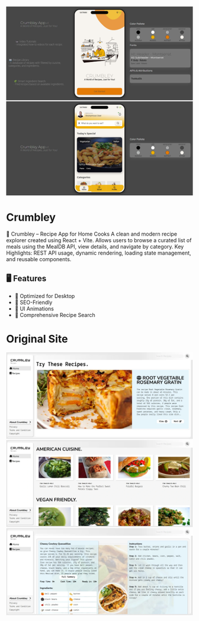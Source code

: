 ![Crumbley](https://github.com/timk-dev/Crumbley/blob/main/Screenshot_19-4-2025_194029_crumbley.vercel.app.jpeg?raw=true)
![Crumbley](https://github.com/timk-dev/Crumbley/blob/main/Screenshot_19-4-2025_194317_crumbley.vercel.app.jpeg?raw=true)
# Crumbley

🥘 Crumbley – Recipe App for Home Cooks
A clean and modern recipe explorer created using React + Vite. Allows users to browse a curated list of meals using the MealDB API, view details, and navigate by category.
Key Highlights: REST API usage, dynamic rendering, loading state management, and reusable components.

## :desktop_computer: Features
  * :electric_plug: Optimized for Desktop
  * :electric_plug: SEO-Friendly
  * :electric_plug: UI Animations
  * :electric_plug: Comprehensive Recipe Search

# Original Site 
![Crumbley](https://github.com/timk-dev/Crumbley/blob/main/crumbsite1.webp?raw=true)
![Crumbley](https://github.com/timk-dev/Crumbley/blob/main/crumbsite2.webp?raw=true)
![Crumbley](https://github.com/timk-dev/Crumbley/blob/main/crumbsite3.webp?raw=true)
